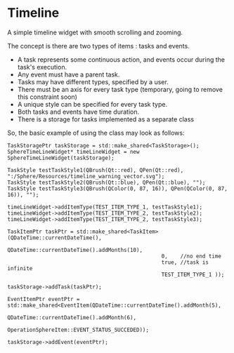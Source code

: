 # Timeline
A simple timeline widget with smooth scrolling and zooming.

The concept is there are two types of items : tasks and events. 
- A task represents some continuous action, and events occur during the task's execution.
- Any event must have a parent task.
- Tasks may have different types, specified by a user.
- There must be an axis for every task type (temporary, going to remove this constraint soon)
- A unique style can be specified for every task type.
- Both tasks and events have time duration. 
- There is a storage for tasks implemented as a separate class

So, the basic example of using the class may look as follows:

```
TaskStoragePtr taskStorage = std::make_shared<TaskStorage>();
SphereTimeLineWidget* timeLineWidget = new SphereTimeLineWidget(taskStorage);

TaskStyle testTaskStyle1(QBrush(Qt::red), QPen(Qt::red), ":/Sphere/Resources/timeline_warning_vector.svg");
TaskStyle testTaskStyle2(QBrush(Qt::blue), QPen(Qt::blue), "");
TaskStyle testTaskStyle3(QBrush(QColor(0, 87, 16)), QPen(QColor(0, 87, 16)), "");

timeLineWidget->addItemType(TEST_ITEM_TYPE_1, testTaskStyle1);
timeLineWidget->addItemType(TEST_ITEM_TYPE_2, testTaskStyle2);
timeLineWidget->addItemType(TEST_ITEM_TYPE_2, testTaskStyle3);

TaskItemPtr taskPtr = std::make_shared<TaskItem>(QDateTime::currentDateTime(), 
                                                 QDateTime::currentDateTime().addMonths(10), 
                                                 0,    //no end time
                                                 true, //task is infinite 
                                                 TEST_ITEM_TYPE_1 ));
                                             
taskStorage->addTask(taskPtr);

EventItemPtr eventPtr = std::make_shared<EventItem(QDateTime::currentDateTime().addMonth(5), 
                                                  QDateTime::currentDateTime().addMonth(6), 
                                                  OperationSphereItem::EVENT_STATUS_SUCCEDED));

taskStorage->addEvent(eventPtr);
```
